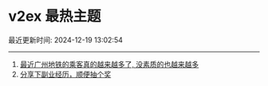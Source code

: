 # v2ex 最热主题

最近更新时间: 2024-12-19 13:02:54

--- 
1. [最近广州地铁的乘客真的越来越多了, 没素质的也越来越多](https://www.v2ex.com/t/1098660) 
2. [分享下副业经历，顺便抽个奖](https://www.v2ex.com/t/1098683) 
